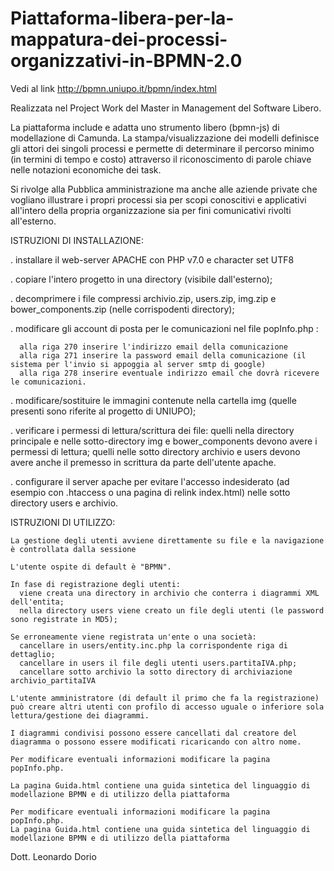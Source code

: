 # Piattaforma-libera-per-la-mappatura-dei-processi-organizzativi-in-BPMN-2.0

Vedi al link http://bpmn.uniupo.it/bpmn/index.html

Realizzata nel Project Work del Master in Management del Software Libero.

La piattaforma include e adatta uno strumento libero (bpmn-js) di modellazione di Camunda. La stampa/visualizzazione dei modelli definisce gli attori dei singoli processi e permette di determinare il percorso minimo (in termini di tempo e costo) attraverso il riconoscimento di parole chiave nelle notazioni economiche dei task. 

Si rivolge alla Pubblica amministrazione ma anche alle aziende private che vogliano illustrare i propri processi sia per scopi conoscitivi e applicativi all'intero della propria organizzazione sia per fini comunicativi rivolti all'esterno.

ISTRUZIONI DI INSTALLAZIONE:

  . installare il web-server APACHE con PHP v7.0 e character set UTF8
  
  . copiare l'intero progetto in una directory (visibile dall'esterno);
  
  . decomprimere i file compressi archivio.zip, users.zip, img.zip e bower_components.zip (nelle corrispodenti directory);
  
  . modificare gli account di posta per le comunicazioni nel file popInfo.php :
  
      alla riga 270 inserire l'indirizzo email della comunicazione
      alla riga 271 inserire la password email della comunicazione (il sistema per l'invio si appoggia al server smtp di google)
      alla riga 278 inserire eventuale indirizzo email che dovrà ricevere le comunicazioni.
	  
  . modificare/sostituire le immagini contenute nella cartella img (quelle presenti sono riferite al progetto di UNIUPO);
  
  . verificare i permessi di lettura/scrittura dei file: 
      quelli nella directory principale e nelle sotto-directory img e bower_components devono avere i permessi di lettura;
      quelli nelle sotto directory archivio e users devono avere anche il premesso in scrittura da parte dell'utente apache.
      
  . configurare il server apache per evitare l'accesso indesiderato (ad esempio con .htaccess o una pagina di relink index.html)    nelle sotto directory users e archivio.
  
  ISTRUZIONI DI UTILIZZO:
  
    La gestione degli utenti avviene direttamente su file e la navigazione è controllata dalla sessione 
	
    L'utente ospite di default è "BPMN".
	
    In fase di registrazione degli utenti: 
      viene creata una directory in archivio che conterra i diagrammi XML dell'entita;
      nella directory users viene creato un file degli utenti (le password sono registrate in MD5);
	  
    Se erroneamente viene registrata un'ente o una società: 
      cancellare in users/entity.inc.php la corrispondente riga di dettaglio;
      cancellare in users il file degli utenti users.partitaIVA.php;
      cancellare sotto archivio la sotto directory di archiviazione archivio_partitaIVA
	  
    L'utente amministratore (di default il primo che fa la registrazione) può creare altri utenti con profilo di accesso uguale o inferiore sola lettura/gestione dei diagrammi.
	
    I diagrammi condivisi possono essere cancellati dal creatore del diagramma o possono essere modificati ricaricando con altro nome.
	
    Per modificare eventuali informazioni modificare la pagina popInfo.php.
	
    La pagina Guida.html contiene una guida sintetica del linguaggio di modellazione BPMN e di utilizzo della piattaforma

    Per modificare eventuali informazioni modificare la pagina popInfo.php.
    La pagina Guida.html contiene una guida sintetica del linguaggio di modellazione BPMN e di utilizzo della piattaforma
    
    
  
Dott. Leonardo Dorio 
